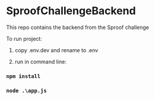 # SproofChallengeBackend

This repo contains the backend from the Sproof challenge

To run project:

1. copy .env.dev and rename to .env

2. run in command line:

### `npm install`

### `node .\app.js`
